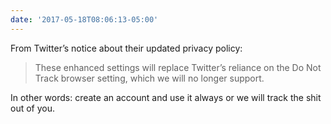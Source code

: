 ```yaml
---
date: '2017-05-18T08:06:13-05:00'
---
```

From Twitter’s notice about their updated privacy policy:

> These enhanced settings will replace Twitter’s reliance on the Do Not Track browser setting, which we will no longer support.

In other words: create an account and use it always or we will track the shit out of you.
